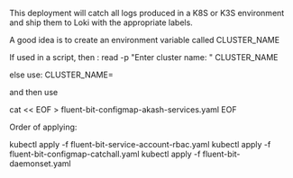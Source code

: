 This deployment will catch all logs produced in a K8S or K3S environment and ship them to Loki with the appropriate labels.

A good idea is to create an environment variable called CLUSTER_NAME

If used in a script, then : read -p "Enter cluster name: " CLUSTER_NAME

else use: CLUSTER_NAME=

and then use

cat << EOF > fluent-bit-configmap-akash-services.yaml  EOF

Order of applying:

kubectl apply -f fluent-bit-service-account-rbac.yaml
kubectl apply -f fluent-bit-configmap-catchall.yaml
kubectl apply -f fluent-bit-daemonset.yaml
